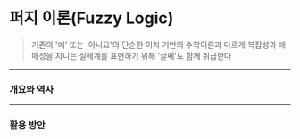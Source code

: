 # 퍼지 이론(Fuzzy Logic)
> 기존의 '예' 또는 '아니요'의 단순한 이치 기반의 수학이론과 다르게 복잡성과 애매성을 지니는 실세계를 표현하기 위해 '글쎄'도 함께 취급한다
***
### 개요와 역사
***
### 활용 방안
